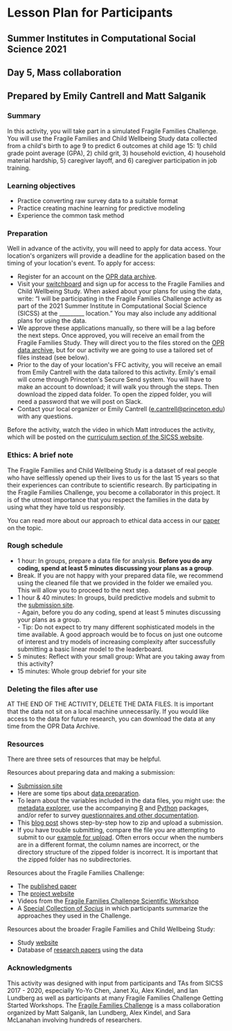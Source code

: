 # Lesson Plan for Participants
## Summer Institutes in Computational Social Science 2021
## Day 5, Mass collaboration
## Prepared by Emily Cantrell and Matt Salganik

### Summary

In this activity, you will take part in a simulated Fragile Families Challenge. You will use the Fragile Families and Child Wellbeing Study data collected from a child's birth to age 9 to predict 6 outcomes at child age 15: 1) child grade point average (GPA), 2) child grit, 3) household eviction, 4) household material hardship, 5) caregiver layoff, and 6) caregiver participation in job training.

### Learning objectives

- Practice converting raw survey data to a suitable format
- Practice creating machine learning for predictive modeling
- Experience the common task method

### Preparation

Well in advance of the activity, you will need to apply for data access. Your location's organizers will provide a deadline for the application based on the timing of your location's event. To apply for access:

- Register for an account on the [OPR data archive](https://opr.princeton.edu/archive/restricted/Default.aspx).
- Visit your [switchboard](https://opr.princeton.edu/archive/restricted/Switchboard.aspx) and sign up for access to the Fragile Families and Child Wellbeing Study. When asked about your plans for using the data, write: “I will be participating in the Fragile Families Challenge activity as part of the 2021 Summer Institute in Computational Social Science (SICSS) at the _________ location.” You may also include any additional plans for using the data.
- We approve these applications manually, so there will be a lag before the next steps. Once approved, you will receive an email from the Fragile Families Study. They will direct you to the files stored on the [OPR data archive](https://opr.princeton.edu/archive/restricted/Default.aspx), but for our activity we are going to use a tailored set of files instead (see below).
- Prior to the day of your location's FFC activity, you will receive an email from Emily Cantrell with the data tailored to this activity. Emily's email will come through Princeton's Secure Send system. You will have to make an account to download; it will walk you through the steps. Then download the zipped data folder. To open the zipped folder, you will need a password that we will post on Slack. 
- Contact your local organizer or Emily Cantrell (e.cantrell@princeton.edu) with any questions.

Before the activity, watch the video in which Matt introduces the activity, which will be posted on the [curriculum section of the SICSS website](https://compsocialscience.github.io/summer-institute/curriculum).

### Ethics: A brief note

The Fragile Families and Child Wellbeing Study is a dataset of real people who have selflessly opened up their lives to us for the last 15 years so that their experiences can contribute to scientific research. By participating in the Fragile Families Challenge, you become a collaborator in this project. It is of the utmost importance that you respect the families in the data by using what they have told us responsibly.

You can read more about our approach to ethical data access in our [paper](https://doi.org/10.1177%2F2378023118813023) on the topic.

### Rough schedule

- 1 hour: In groups, prepare a data file for analysis. **Before you do any coding, spend at least 5 minutes discussing your plans as a group**. 
- Break. If you are not happy with your prepared data file, we recommend using the cleaned file that we provided in the folder we emailed you. This will allow you to proceed to the next step.
- 1 hour & 40 minutes: In groups, build predictive models and submit to the [submission site](https://codalab.fragilefamilieschallenge.org/competitions/36).    
      - Again, before you do any coding, spend at least 5 minutes discussing your plans as a group.    
      - Tip: Do not expect to try many different sophisticated models in the time available. A good approach would be to focus on just one outcome of interest and try models of increasing complexity after successfully submitting a basic linear model to the leaderboard.     
- 5 minutes: Reflect with your small group: What are you taking away from this activity? 
- 15 minutes: Whole group debrief for your site


### Deleting the files after use
AT THE END OF THE ACTIVITY, DELETE THE DATA FILES. It is important that the data not sit on a local machine unnecessarily. If you would like access to the data for future research, you can download the data at any time from the OPR Data Archive.

### Resources

There are three sets of resources that may be helpful.

Resources about preparing data and making a submission:
- [Submission site](https://codalab.fragilefamilieschallenge.org/competitions/36)
- Here are some tips about [data preparation](https://github.com/compsocialscience/summer-institute/blob/master/2021/materials/day5-mass-collaboration/activity/SICSS_FFC_datacleaning_tips.pdf).
- To learn about the variables included in the data files, you might use: the [metadata explorer](http://metadata.fragilefamilies.princeton.edu/), use the accompanying [R](https://cran.r-project.org/web/packages/ffmetadata/index.html) and [Python](https://github.com/fragilefamilieschallenge/ffmetadata-py) packages, and/or refer to survey [questionnaires and other documentation](https://fragilefamilies.princeton.edu/data-and-documentation/public-data-documentation).
- This [blog post](https://www.fragilefamilieschallenge.org/upload-your-contribution/) shows step-by-step how to zip and upload a submission.
- If you have trouble submitting, compare the file you are attempting to submit to our [example for upload](https://github.com/compsocialscience/summer-institute/blob/master/2020/materials/day5-mass-collaboration/activity/example_for_upload.zip). Often errors occur when the numbers are in a different format, the column names are incorrect, or the directory structure of the zipped folder is incorrect. It is important that the zipped folder has no subdirectories.

Resources about the Fragile Families Challenge:
- The [published paper](https://doi.org/10.1073/pnas.1915006117)
- The [project website](http://www.fragilefamilieschallenge.org/)
- Videos from the [Fragile Families Challenge Scientific Workshop](https://www.youtube.com/channel/UCjluzrRT8fqXCx3qHjQAb5A)
- A [Special Collection of _Socius_](https://journals.sagepub.com/topic/collections-srd/srd-1-fragile_families/srd) in which participants summarize the approaches they used in the Challenge.

Resources about the broader Fragile Families and Child Wellbeing Study:
- Study [website](https://fragilefamilies.princeton.edu/)
- Database of [research papers](https://ffpubs.princeton.edu/) using the data

### Acknowledgments

This activity was designed with input from participants and TAs from SICSS 2017 - 2020, especially Yo-Yo Chen, Janet Xu, Alex Kindel, and Ian Lundberg as well as participants at many Fragile Families Challenge Getting Started Workshops. The [Fragile Families Challenge](https://doi.org/10.1073/pnas.1915006117) is a mass collaboration organized by Matt Salganik, Ian Lundberg, Alex Kindel, and Sara McLanahan involving hundreds of researchers.
